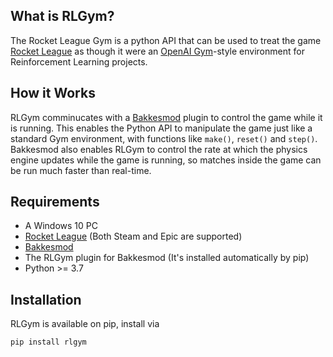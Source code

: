 
## What is RLGym?
The Rocket League Gym is a python API that can be used to treat the game [Rocket League](https://www.rocketleague.com) as though it were an [OpenAI Gym](https://gym.openai.com)-style environment for Reinforcement Learning projects. 


## How it Works
RLGym comminucates with a [Bakkesmod](https://www.bakkesmod.com/) plugin to control the game while it is running. This enables the Python API to manipulate the game just like a standard Gym environment, with functions like `make()`, `reset()` and `step()`. Bakkesmod also enables RLGym to control the rate at which the physics engine updates while the game is running, so matches inside the game can be run much faster than real-time.

## Requirements
* A Windows 10 PC
* [Rocket League](https://www.rocketleague.com) (Both Steam and Epic are supported)
* [Bakkesmod](https://www.bakkesmod.com)
* The RLGym plugin for Bakkesmod (It's installed automatically by pip)
* Python >= 3.7

## Installation
RLGym is available on pip, install via
```python
pip install rlgym
```
